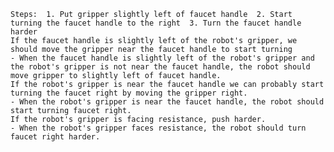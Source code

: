 
    Steps:  1. Put gripper slightly left of faucet handle  2. Start turning the faucet handle to the right  3. Turn the faucet handle harder 
    If the faucet handle is slightly left of the robot's gripper, we should move the gripper near the faucet handle to start turning
    - When the faucet handle is slightly left of the robot's gripper and the robot's gripper is not near the faucet handle, the robot should move gripper to slightly left of faucet handle. 
    If the robot's gripper is near the faucet handle we can probably start turning the faucet right by moving the gripper right. 
    - When the robot's gripper is near the faucet handle, the robot should start turning faucet right.
    If the robot's gripper is facing resistance, push harder.
    - When the robot's gripper faces resistance, the robot should turn faucet right harder.
